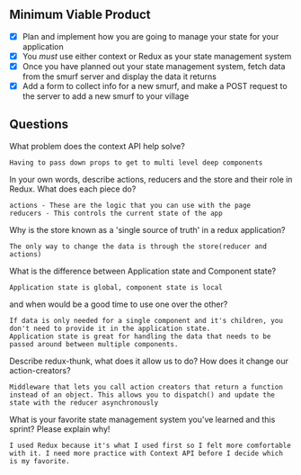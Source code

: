## Minimum Viable Product

- [x] Plan and implement how you are going to manage your state for your application
- [x] You _must_ use either context or Redux as your state management system
- [x] Once you have planned out your state management system, fetch data from the smurf server and display the data it returns
- [x] Add a form to collect info for a new smurf, and make a POST request to the server to add a new smurf to your village

## Questions

What problem does the context API help solve?

    Having to pass down props to get to multi level deep components 

In your own words, describe actions, reducers and the store and their role in Redux. What does each piece do?

    actions - These are the logic that you can use with the page
    reducers - This controls the current state of the app

Why is the store known as a 'single source of truth' in a redux application?

    The only way to change the data is through the store(reducer and actions)

What is the difference between Application state and Component state? 

    Application state is global, component state is local

and when would be a good time to use one over the other?

    If data is only needed for a single component and it's children, you don't need to provide it in the application state.
    Application state is great for handling the data that needs to be passed around between multiple components.

Describe redux-thunk, what does it allow us to do? How does it change our action-creators?

    Middleware that lets you call action creators that return a function instead of an object. This allows you to dispatch() and update the state with the reducer asynchronously

What is your favorite state management system you've learned and this sprint? Please explain why!
    
    I used Redux because it's what I used first so I felt more comfortable with it. I need more practice with Context API before I decide which is my favorite.
